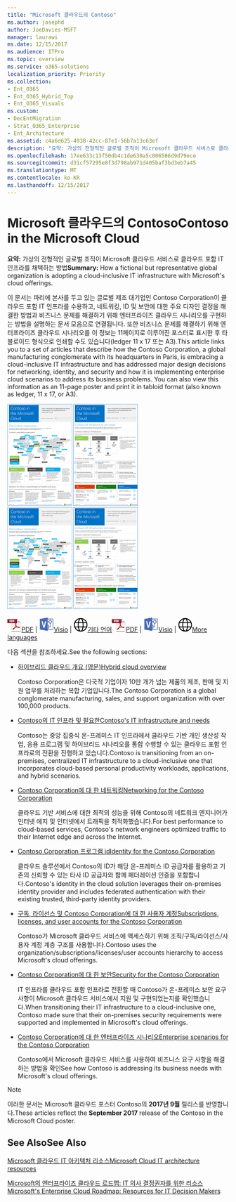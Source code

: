 ```yaml
---
title: "Microsoft 클라우드의 Contoso"
ms.author: josephd
author: JoeDavies-MSFT
manager: laurawi
ms.date: 12/15/2017
ms.audience: ITPro
ms.topic: overview
ms.service: o365-solutions
localization_priority: Priority
ms.collection:
- Ent_O365
- Ent_O365_Hybrid_Top
- Ent_O365_Visuals
ms.custom:
- DecEntMigration
- Strat_O365_Enterprise
- Ent_Architecture
ms.assetid: c4a6d625-4938-42cc-87e1-56b7a13c63ef
description: "요약: 가상의 전형적인 글로벌 조직이 Microsoft 클라우드 서비스로 클라우드 포함 IT 인프라를 채택하는 방법"
ms.openlocfilehash: 17ee633c13f50db4c1de630a5c006506d9d79ece
ms.sourcegitcommit: d31cf57295e8f3d798ab971d405baf3bd3eb7a45
ms.translationtype: MT
ms.contentlocale: ko-KR
ms.lasthandoff: 12/15/2017
---
```

# <a name="contoso-in-the-microsoft-cloud"></a><span data-ttu-id="0f062-103">Microsoft 클라우드의 Contoso</span><span class="sxs-lookup"><span data-stu-id="0f062-103">Contoso in the Microsoft Cloud</span></span>

 <span data-ttu-id="0f062-104">**요약:** 가상의 전형적인 글로벌 조직이 Microsoft 클라우드 서비스로 클라우드 포함 IT 인프라를 채택하는 방법</span><span class="sxs-lookup"><span data-stu-id="0f062-104">**Summary:** How a fictional but representative global organization is adopting a cloud-inclusive IT infrastructure with Microsoft's cloud offerings.</span></span>
  
<span data-ttu-id="0f062-p101">이 문서는 파리에 본사를 두고 있는 글로벌 제조 대기업인 Contoso Corporation이 클라우드 포함 IT 인프라를 수용하고, 네트워킹, ID 및 보안에 대한 주요 디자인 결정을 해결한 방법과 비즈니스 문제를 해결하기 위해 엔터프라이즈 클라우드 시나리오를 구현하는 방법을 설명하는 문서 모음으로 연결됩니다. 또한 비즈니스 문제를 해결하기 위해 엔터프라이즈 클라우드 시나리오를 이 정보는 11페이지로 이루어진 포스터로 표시한 후 타블로이드 형식으로 인쇄할 수도 있습니다(ledger 11 x 17 또는 A3).</span><span class="sxs-lookup"><span data-stu-id="0f062-p101">This article links you to a set of articles that describe how the Contoso Corporation, a global manufacturing conglomerate with its headquarters in Paris, is embracing a cloud-inclusive IT infrastructure and has addressed major design decisions for networking, identity, and security and how it is implementing enterprise cloud scenarios to address its business problems. You can also view this information as an 11-page poster and print it in tabloid format (also known as ledger, 11 x 17, or A3).</span></span>
  
<span data-ttu-id="0f062-107">[![Microsoft 클라우드 포스터에 Contoso의 축소판 그림 이미지입니다.](images/Contoso_Poster/Thumbnail.png)](https://www.microsoft.com/download/details.aspx?id=54427)</span><span class="sxs-lookup"><span data-stu-id="0f062-107">[![Thumb image of the Contoso in the Microsoft Cloud poster.](images/Contoso_Poster/Thumbnail.png)](https://www.microsoft.com/download/details.aspx?id=54427)</span></span>
  
<span data-ttu-id="0f062-108">![PDF 파일](images/Common_Images/PDFIcon.png)[PDF](https://go.microsoft.com/fwlink/p/?linkid=842085)  | ![Visio 파일](images/Common_Images/VisioIcon.png)[Visio](https://go.microsoft.com/fwlink/p/?linkid=842086)  | ![다른 언어 버전으로 페이지 보기](images/Common_Images/GlobeIcon.png)[기타 언어](https://www.microsoft.com/download/details.aspx?id=54427)</span><span class="sxs-lookup"><span data-stu-id="0f062-108">![PDF file](images/Common_Images/PDFIcon.png)[PDF](https://go.microsoft.com/fwlink/p/?linkid=842085)  | ![Visio file](images/Common_Images/VisioIcon.png)[Visio](https://go.microsoft.com/fwlink/p/?linkid=842086)  | ![See a page with versions in additional languages](images/Common_Images/GlobeIcon.png)[More languages](https://www.microsoft.com/download/details.aspx?id=54427)</span></span>
  
<span data-ttu-id="0f062-109">다음 섹션을 참조하세요.</span><span class="sxs-lookup"><span data-stu-id="0f062-109">See the following sections:</span></span>
  
- [<span data-ttu-id="0f062-110">하이브리드 클라우드 개요 (영문)</span><span class="sxs-lookup"><span data-stu-id="0f062-110">Hybrid cloud overview</span></span>](hybrid-cloud-overview.md)
    
    <span data-ttu-id="0f062-111">Contoso Corporation은 다국적 기업이자 10만 개가 넘는 제품의 제조, 판매 및 지원 업무를 처리하는 복합 기업입니다.</span><span class="sxs-lookup"><span data-stu-id="0f062-111">The Contoso Corporation is a global conglomerate manufacturing, sales, and support organization with over 100,000 products.</span></span>
    
- [<span data-ttu-id="0f062-112">Contoso의 IT 인프라 및 필요한</span><span class="sxs-lookup"><span data-stu-id="0f062-112">Contoso's IT infrastructure and needs</span></span>](contoso-it-infrastructure-and-needs.md)
    
    <span data-ttu-id="0f062-113">Contoso는 중앙 집중식 온-프레미스 IT 인프라에서 클라우드 기반 개인 생산성 작업, 응용 프로그램 및 하이브리드 시나리오를 통합 수행할 수 있는 클라우드 포함 인프라로의 전환을 진행하고 있습니다.</span><span class="sxs-lookup"><span data-stu-id="0f062-113">Contoso is transitioning from an on-premises, centralized IT infrastructure to a cloud-inclusive one that incorporates cloud-based personal productivity workloads, applications, and hybrid scenarios.</span></span>
    
- [<span data-ttu-id="0f062-114">Contoso Corporation에 대 한 네트워킹</span><span class="sxs-lookup"><span data-stu-id="0f062-114">Networking for the Contoso Corporation</span></span>](networking-for-the-contoso-corporation.md)
    
    <span data-ttu-id="0f062-115">클라우드 기반 서비스에 대한 최적의 성능을 위해 Contoso의 네트워크 엔지니어가 인터넷 에지 및 인터넷에서 트래픽을 최적화했습니다.</span><span class="sxs-lookup"><span data-stu-id="0f062-115">For best performance to cloud-based services, Contoso's network engineers optimized traffic to their Internet edge and across the Internet.</span></span>
    
- [<span data-ttu-id="0f062-116">Contoso Corporation 프로그램 id</span><span class="sxs-lookup"><span data-stu-id="0f062-116">Identity for the Contoso Corporation</span></span>](identity-for-the-contoso-corporation.md)
    
    <span data-ttu-id="0f062-117">클라우드 솔루션에서 Contoso의 ID가 해당 온-프레미스 ID 공급자를 활용하고 기존의 신뢰할 수 있는 타사 ID 공급자와 함께 페더레이션 인증을 포함합니다.</span><span class="sxs-lookup"><span data-stu-id="0f062-117">Contoso's identity in the cloud solution leverages their on-premises identity provider and includes federated authentication with their existing trusted, third-party identity providers.</span></span>
    
- [<span data-ttu-id="0f062-118">구독, 라이선스 및 Contoso Corporation에 대 한 사용자 계정</span><span class="sxs-lookup"><span data-stu-id="0f062-118">Subscriptions, licenses, and user accounts for the Contoso Corporation</span></span>](subscriptions-licenses-and-user-accounts-for-the-contoso-corporation.md)
    
    <span data-ttu-id="0f062-119">Contoso가 Microsoft 클라우드 서비스에 액세스하기 위해 조직/구독/라이선스/사용자 계정 계층 구조를 사용합니다.</span><span class="sxs-lookup"><span data-stu-id="0f062-119">Contoso uses the organization/subscriptions/licenses/user accounts hierarchy to access Microsoft's cloud offerings.</span></span>
    
- [<span data-ttu-id="0f062-120">Contoso Corporation에 대 한 보안</span><span class="sxs-lookup"><span data-stu-id="0f062-120">Security for the Contoso Corporation</span></span>](security-for-the-contoso-corporation.md)
    
    <span data-ttu-id="0f062-121">IT 인프라를 클라우드 포함 인프라로 전환할 때 Contoso가 온-프레미스 보안 요구 사항이 Microsoft 클라우드 서비스에서 지원 및 구현되었는지를 확인했습니다.</span><span class="sxs-lookup"><span data-stu-id="0f062-121">When transitioning their IT infrastructure to a cloud-inclusive one, Contoso made sure that their on-premises security requirements were supported and implemented in Microsoft's cloud offerings.</span></span>
    
- [<span data-ttu-id="0f062-122">Contoso Corporation에 대 한 엔터프라이즈 시나리오</span><span class="sxs-lookup"><span data-stu-id="0f062-122">Enterprise scenarios for the Contoso Corporation</span></span>](enterprise-scenarios-for-the-contoso-corporation.md)
    
    <span data-ttu-id="0f062-123">Contoso에서 Microsoft 클라우드 서비스를 사용하여 비즈니스 요구 사항을 해결하는 방법을 확인</span><span class="sxs-lookup"><span data-stu-id="0f062-123">See how Contoso is addressing its business needs with Microsoft's cloud offerings.</span></span>
    
> [!NOTE]
> <span data-ttu-id="0f062-124">이러한 문서는 Microsoft 클라우드 포스터 Contoso의 **2017년 9월** 릴리스를 반영합니다.</span><span class="sxs-lookup"><span data-stu-id="0f062-124">These articles reflect the **September 2017** release of the Contoso in the Microsoft Cloud poster.</span></span>
  
## <a name="see-also"></a><span data-ttu-id="0f062-125">See Also</span><span class="sxs-lookup"><span data-stu-id="0f062-125">See Also</span></span>

[<span data-ttu-id="0f062-126">Microsoft 클라우드 IT 아키텍처 리소스</span><span class="sxs-lookup"><span data-stu-id="0f062-126">Microsoft Cloud IT architecture resources</span></span>](microsoft-cloud-it-architecture-resources.md)

[<span data-ttu-id="0f062-127">Microsoft의 엔터프라이즈 클라우드 로드맵: IT 의사 결정권자를 위한 리소스</span><span class="sxs-lookup"><span data-stu-id="0f062-127">Microsoft's Enterprise Cloud Roadmap: Resources for IT Decision Makers</span></span>](https://sway.com/FJ2xsyWtkJc2taRD)



